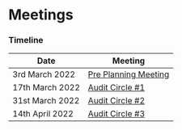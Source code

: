 # Meetings

### Timeline

| Date            | Meeting                                                                                                                     |
| --------------- | --------------------------------------------------------------------------------------------------------------------------- |
| 3rd March 2022  | [Pre Planning Meeting](https://quality-assurance-dao.gitbook.io/audit-circle/project/meetings/pre-planning)                 |
| 17th March 2022 | [Audit Circle #1](https://quality-assurance-dao.gitbook.io/audit-circle/project/meetings/audit-circle-meeting-1)            |
| 31st March 2022 | [Audit Circle #2](https://quality-assurance-dao.gitbook.io/audit-circle/project-management/meetings/audit-circle-meeting-2) |
| 14th April 2022 | [Audit Circle #3](https://quality-assurance-dao.gitbook.io/audit-circle/project-management/meetings/audit-circle-meeting-3) |

###
